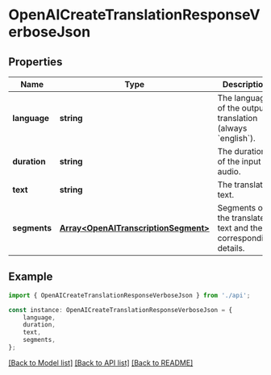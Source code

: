 # OpenAICreateTranslationResponseVerboseJson


## Properties

Name | Type | Description | Notes
------------ | ------------- | ------------- | -------------
**language** | **string** | The language of the output translation (always &#x60;english&#x60;). | [default to undefined]
**duration** | **string** | The duration of the input audio. | [default to undefined]
**text** | **string** | The translated text. | [default to undefined]
**segments** | [**Array&lt;OpenAITranscriptionSegment&gt;**](OpenAITranscriptionSegment.md) | Segments of the translated text and their corresponding details. | [optional] [default to undefined]

## Example

```typescript
import { OpenAICreateTranslationResponseVerboseJson } from './api';

const instance: OpenAICreateTranslationResponseVerboseJson = {
    language,
    duration,
    text,
    segments,
};
```

[[Back to Model list]](../README.md#documentation-for-models) [[Back to API list]](../README.md#documentation-for-api-endpoints) [[Back to README]](../README.md)
